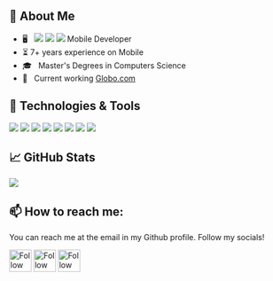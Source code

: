 ## :book: About Me
- 🖥&nbsp;&nbsp;&nbsp;![](https://img.shields.io/badge/_-Android-Green?style=flat&color=success) ![](https://img.shields.io/badge/_-iOS-Orange?style=flat&color=orange) ![](https://img.shields.io/badge/_-Flutter-Green?style=flat&color=red) Mobile Developer 
- :hourglass_flowing_sand: 7+ years experience on Mobile
- 🎓&nbsp;&nbsp;&nbsp;Master's Degrees in Computers Science
- 💼&nbsp;&nbsp;&nbsp;Current working [Globo.com](https://github.com/globoi)

## 🔧 Technologies & Tools
![](https://img.shields.io/badge/Android-Java|Kotlin-Green?style=for-the-badge&color=success)
![](https://img.shields.io/badge/iOS-Swift|Objective--C-Green?style=for-the-badge&color=orange)
![](https://img.shields.io/badge/Flutter-Dart-Blue?style=for-the-badge&color=blue)
![](https://img.shields.io/badge/Shell-Bash-informational?style=for-the-badge&color=2bbc8a)
![](https://img.shields.io/badge/Cloud-AWS-informational?style=for-the-badge&color=red)
![](https://img.shields.io/badge/Database-MySQL|SQLServer-informational?style=for-the-badge&color=blue)
![](https://img.shields.io/badge/Code-JavaScript|TypeScript-informational?style=for-the-badge&color=2bbc8a)
![](https://img.shields.io/badge/Web-Angular-informational?style=for-the-badge&color=red)

## &#x1f4c8; GitHub Stats
<a href="https://github.com/MartinHeinz/MartinHeinz">
  <img align="center" src="https://github-readme-stats.vercel.app/api/top-langs/?username=agripinogabriel&title_color=ffffff&text_color=c9cacc&icon_color=2bbc8a&bg_color=1d1f21" />
</a>

## 📫 How to reach me:
You can reach me at the email in my Github profile. Follow my socials!

[<img src="https://user-images.githubusercontent.com/2865316/113369112-dd955300-9336-11eb-8145-3611bc959327.png" height="40em" align="center" alt="Follow Agripino Gabriel on LinkedIn" title="Follow Agripino Gabriel on LinkedIn"/>](https://linkedin.com/in/agripinogabriel)
[<img src="https://user-images.githubusercontent.com/2865316/113369137-f0a82300-9336-11eb-8676-b8996c378cea.png" height="40em" align="center" alt="Follow Agripino Gabriel on Twitter" title="Follow Agripino Gabriel on Twitter"/>](https://twitter.com/agripinogabriel)
[<img src="https://user-images.githubusercontent.com/2865316/113369129-e9811500-9336-11eb-8b17-8123c515b2e8.png" height="40em" align="center" alt="Follow Agripino Gabriel on Instagram" title="Follow Agripino Gabriel on Instagram"/>](https://instagram.com/agripinogabriel)
